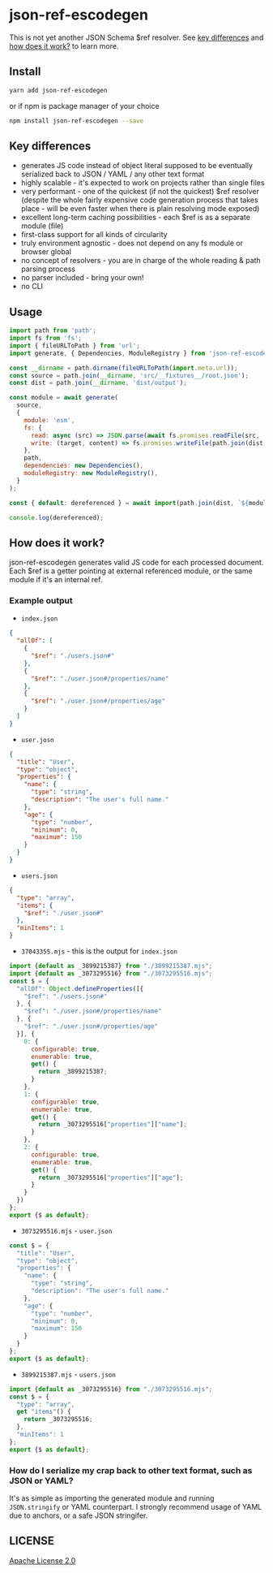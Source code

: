 # json-ref-escodegen

This is not yet another JSON Schema $ref resolver.
See [key differences](#key-differences) and [how does it work?](#how-does-it-work) to learn more.

## Install

```sh
yarn add json-ref-escodegen
```

or if npm is package manager of your choice

```sh
npm install json-ref-escodegen --save
```

## Key differences

- generates JS code instead of object literal supposed to be eventually serialized back to JSON / YAML / any other text format
- highly scalable - it's expected to work on projects rather than single files
- very performant - one of the quickest (if not the quickest) $ref resolver (despite the whole fairly expensive code generation process that takes place - will be even faster when there is plain resolving mode exposed)
- excellent long-term caching possibilities - each $ref is as a separate module (file)
- first-class support for all kinds of circularity
- truly environment agnostic - does not depend on any fs module or browser global
- no concept of resolvers - you are in charge of the whole reading & path parsing process
- no parser included - bring your own!
- no CLI

## Usage

```js
import path from 'path';
import fs from 'fs';
import { fileURLToPath } from 'url';
import generate, { Dependencies, ModuleRegistry } from 'json-ref-escodegen';

const __dirname = path.dirname(fileURLToPath(import.meta.url));
const source = path.join(__dirname, 'src/__fixtures__/root.json');
const dist = path.join(__dirname, 'dist/output');

const module = await generate(
  source,
  {
    module: 'esm',
    fs: {
      read: async (src) => JSON.parse(await fs.promises.readFile(src, 'utf8')),
      write: (target, content) => fs.promises.writeFile(path.join(dist, target), content),
    },
    path,
    dependencies: new Dependencies(),
    moduleRegistry: new ModuleRegistry(),
  }
);

const { default: dereferenced } = await import(path.join(dist, `${module.id}.mjs`));

console.log(dereferenced);
```

## How does it work?

json-ref-escodegen generates valid JS code for each processed document.
Each $ref is a getter pointing at external referenced module, or the same module if it's an internal ref.

### Example output

- `index.json`

```json
{
  "allOf": [
    {
      "$ref": "./users.json#"
    },
    {
      "$ref": "./user.json#/properties/name"
    },
    {
      "$ref": "./user.json#/properties/age"
    }
  ]
}
```

- `user.josn`

```json
{
  "title": "User",
  "type": "object",
  "properties": {
    "name": {
      "type": "string",
      "description": "The user's full name."
    },
    "age": {
      "type": "number",
      "minimum": 0,
      "maximum": 150
    }
  }
}
```

- `users.json`

```json
{
  "type": "array",
  "items": {
    "$ref": "./user.json#" 
  },
  "minItems": 1
}
```

- `37043355.mjs` - this is the output for `index.json`

```js
import {default as _3899215387} from "./3899215387.mjs";
import {default as _3073295516} from "./3073295516.mjs";
const $ = {
  "allOf": Object.defineProperties([{
    "$ref": "./users.json#"
  }, {
    "$ref": "./user.json#/properties/name"
  }, {
    "$ref": "./user.json#/properties/age"
  }], {
    0: {
      configurable: true,
      enumerable: true,
      get() {
        return _3899215387;
      }
    },
    1: {
      configurable: true,
      enumerable: true,
      get() {
        return _3073295516["properties"]["name"];
      }
    },
    2: {
      configurable: true,
      enumerable: true,
      get() {
        return _3073295516["properties"]["age"];
      }
    }
  })
};
export {$ as default};
```

- `3073295516.mjs` - `user.json`

```js
const $ = {
  "title": "User",
  "type": "object",
  "properties": {
    "name": {
      "type": "string",
      "description": "The user's full name."
    },
    "age": {
      "type": "number",
      "minimum": 0,
      "maximum": 150
    }
  }
};
export {$ as default};
```

- `3899215387.mjs` - `users.json`

```js
import {default as _3073295516} from "./3073295516.mjs";
const $ = {
  "type": "array",
  get "items"() {
    return _3073295516;
  },
  "minItems": 1
};
export {$ as default};
```

### How do I serialize my crap back to other text format, such as JSON or YAML?

It's as simple as importing the generated module and running `JSON.stringify` or YAML counterpart.
I strongly recommend usage of YAML due to anchors, or a safe JSON stringifer.

## LICENSE

[Apache License 2.0](https://github.com/P0lip/json-ref-escodegen/blob/master/LICENSE)

